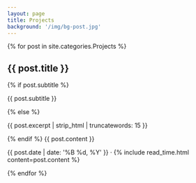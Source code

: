 ```yaml
---
layout: page
title: Projects
background: '/img/bg-post.jpg'
---
```


{% for post in site.categories.Projects %}
 <article class="post-preview">
  <!-- <a href="{{ post.url | prepend: site.baseurl | replace: '//', '/' }}"> -->
    <h2 class="post-title">{{ post.title }}</h2>
    {% if post.subtitle %}
    <p class="post-subtitle">{{ post.subtitle }}</p>
    {% else %}
    <p class="post-subtitle">{{ post.excerpt | strip_html | truncatewords: 15 }}</p>
    {% endif %}
    <!-- <p><b>Role:</b>{{ post.role }}</p>
    <p><b>Why: </b>{{ post.why }}</p>
    <p><b>What: </b>{{ post.what }}</p>
    <p><b>Read More:</b>{{ post.link }}</p> -->
    {{ post.content }}
  <!-- </a> -->
  <p class="post-meta">{{ post.date | date: '%B %d, %Y' }} &middot; {% include read_time.html content=post.content %}
  </p>
</article>
{% endfor %}